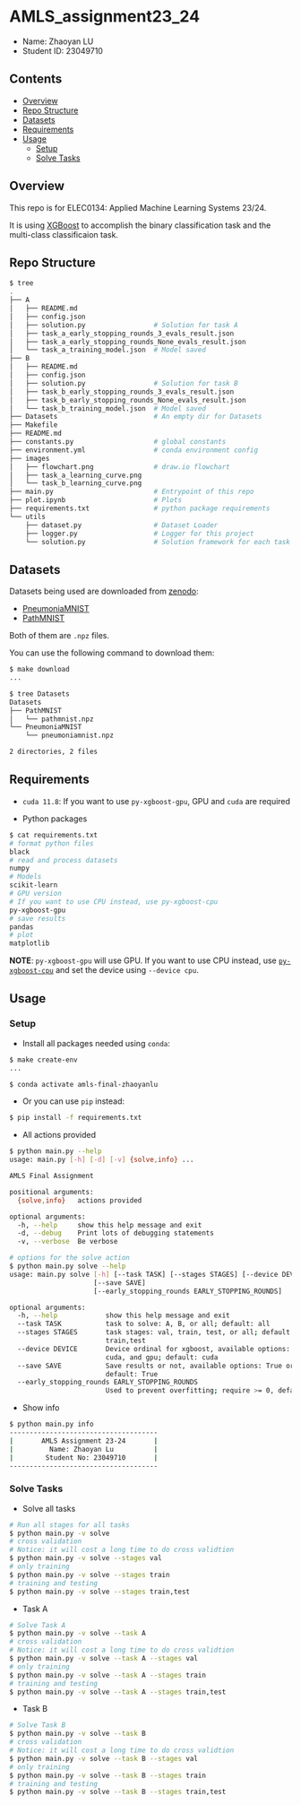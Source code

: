 # AMLS_assignment23_24

* Name: Zhaoyan LU
* Student ID: 23049710

## Contents

- [Overview](#Overview)
- [Repo Structure](#Repo-Structure)
- [Datasets](#Datasets)
- [Requirements](#Requirements)
- [Usage](#Usage)
    - [Setup](#Setup)
    - [Solve Tasks](#Solve-Tasks)

## Overview

This repo is for ELEC0134: Applied Machine Learning Systems 23/24.

It is using [XGBoost](https://github.com/dmlc/xgboost) to accomplish the binary classification task and the multi-class classificaion task.

## Repo Structure

```bash
$ tree
.
├── A
│   ├── README.md
│   ├── config.json
│   ├── solution.py                 # Solution for task A
│   ├── task_a_early_stopping_rounds_3_evals_result.json
│   ├── task_a_early_stopping_rounds_None_evals_result.json
│   └── task_a_training_model.json  # Model saved
├── B
│   ├── README.md
│   ├── config.json
│   ├── solution.py                 # Solution for task B
│   ├── task_b_early_stopping_rounds_3_evals_result.json
│   ├── task_b_early_stopping_rounds_None_evals_result.json
│   └── task_b_training_model.json  # Model saved
├── Datasets                        # An empty dir for Datasets
├── Makefile
├── README.md
├── constants.py                    # global constants
├── environment.yml                 # conda environment config
├── images
│   ├── flowchart.png               # draw.io flowchart
│   ├── task_a_learning_curve.png
│   └── task_b_learning_curve.png
├── main.py                         # Entrypoint of this repo
├── plot.ipynb                      # Plots
├── requirements.txt                # python package requirements
└── utils
    ├── dataset.py                  # Dataset Loader
    ├── logger.py                   # Logger for this project
    └── solution.py                 # Solution framework for each task
```

## Datasets

Datasets being used are downloaded from [zenodo](https://zenodo.org/records/6496656):

* [PneumoniaMNIST](https://zenodo.org/records/6496656/files/pneumoniamnist.npz)
* [PathMNIST](https://zenodo.org/records/6496656/files/pathmnist.npz)

Both of them are `.npz` files.

You can use the following command to download them:

```bash
$ make download
...

$ tree Datasets
Datasets
├── PathMNIST
│   └── pathmnist.npz
└── PneumoniaMNIST
    └── pneumoniamnist.npz

2 directories, 2 files
```

## Requirements

* `cuda 11.8`: If you want to use `py-xgboost-gpu`, GPU and `cuda` are required

* Python packages

```bash
$ cat requirements.txt
# format python files
black
# read and process datasets
numpy
# Models
scikit-learn
# GPU version
# If you want to use CPU instead, use py-xgboost-cpu
py-xgboost-gpu
# save results
pandas
# plot
matplotlib
```

**NOTE**: `py-xgboost-gpu` will use GPU. If you want to use CPU instead, use [`py-xgboost-cpu`](https://xgboost.readthedocs.io/en/stable/install.html#conda) and set the device using `--device cpu`.

## Usage

### Setup

* Install all packages needed using `conda`:

```bash
$ make create-env
...

$ conda activate amls-final-zhaoyanlu
```

* Or you can use `pip` instead:

```bash
$ pip install -f requirements.txt
```

* All actions provided

```bash
$ python main.py --help
usage: main.py [-h] [-d] [-v] {solve,info} ...

AMLS Final Assignment

positional arguments:
  {solve,info}   actions provided

optional arguments:
  -h, --help     show this help message and exit
  -d, --debug    Print lots of debugging statements
  -v, --verbose  Be verbose

# options for the solve action
$ python main.py solve --help
usage: main.py solve [-h] [--task TASK] [--stages STAGES] [--device DEVICE]
                     [--save SAVE]
                     [--early_stopping_rounds EARLY_STOPPING_ROUNDS]

optional arguments:
  -h, --help            show this help message and exit
  --task TASK           task to solve: A, B, or all; default: all
  --stages STAGES       task stages: val, train, test, or all; default:
                        train,test
  --device DEVICE       Device ordinal for xgboost, available options: cpu,
                        cuda, and gpu; default: cuda
  --save SAVE           Save results or not, available options: True or False;
                        default: True
  --early_stopping_rounds EARLY_STOPPING_ROUNDS
                        Used to prevent overfitting; require >= 0, default: 3
```

* Show info

```bash
$ python main.py info
-------------------------------------
|       AMLS Assignment 23-24       |
|         Name: Zhaoyan Lu          |
|        Student No: 23049710       |
-------------------------------------
```

### Solve Tasks

* Solve all tasks

```bash
# Run all stages for all tasks
$ python main.py -v solve
# cross validation
# Notice: it will cost a long time to do cross validtion
$ python main.py -v solve --stages val
# only training
$ python main.py -v solve --stages train
# training and testing
$ python main.py -v solve --stages train,test
```

* Task A

```bash
# Solve Task A
$ python main.py -v solve --task A
# cross validation
# Notice: it will cost a long time to do cross validtion
$ python main.py -v solve --task A --stages val
# only training
$ python main.py -v solve --task A --stages train
# training and testing
$ python main.py -v solve --task A --stages train,test
```

* Task B

```bash
# Solve Task B
$ python main.py -v solve --task B
# cross validation
# Notice: it will cost a long time to do cross validtion
$ python main.py -v solve --task B --stages val
# only training
$ python main.py -v solve --task B --stages train
# training and testing
$ python main.py -v solve --task B --stages train,test
```
